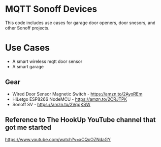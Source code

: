 # MQTT Sonoff Devices
This code includes use cases for garage door openers, door snesors, and other Sonoff projects.

# Use Cases
- A smart wireless mqtt door sensor
- A smart garage


## Gear ##
- Wired Door Sensor Magnetic Switch - https://amzn.to/2AyoREm
- HiLetgo ESP8266 NodeMCU - https://amzn.to/2CRJTPK
- Sonoff SV - https://amzn.to/2VqgKSW

## Reference to The HookUp YouTube channel that got me started
https://www.youtube.com/watch?v=xCQoOZNdaGY
